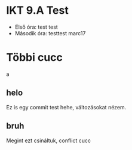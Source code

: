 # IKT 9.A Test
- Első óra: test test
- Második óra: testtest marc17

# Többi cucc

a

## helo

Ez is egy commit test hehe, változásokat nézem.

## bruh

Megint ezt csináltuk, conflict cucc